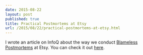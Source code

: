 ```yaml
---
date: 2015-08-22
layout: post
published: true
title: Practical Postmortems at Etsy
url: /2015/08/22/practical-postmortems-at-etsy.html
---
```


I wrote an article on InfoQ about the way we conduct [Blameless
Postmortems][2] at Etsy. You can check it out [here][1].


[1]: http://www.infoq.com/articles/postmortems-etsy
[2]: https://codeascraft.com/2012/05/22/blameless-postmortems/
